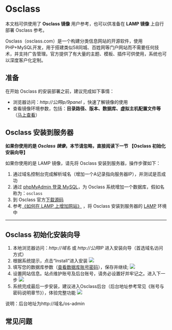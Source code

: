 # Osclass

本文档可供使用了 **Osclass 镜像** 用户参考，也可以供准备在 **LAMP 镜像** 上自行部署 Osclass 参考。

Osclass（osclass.com）是一个构建分类信息网站的开源软件，使用PHP+MySQL开发，用于搭建类似58同城、百姓网等门户网站而不需要任何技术，并支持广告管理。官方提供了有大量的主题、模板、插件可供使用，系统也可以深度客户化定制。

## 准备

在开始 Osclass 的安装部署之前，建议完成如下事情：

* 浏览器访问：*http://公网ip/9panel* ，快速了解镜像的使用
* 查看镜像环境参数，包括：**目录路径、版本、数据库、虚拟主机配置文件等** （[马上查看](https://support.websoft9.com/docs/lamp/zh/stack-components.html)）

## Osclass 安装到服务器

**如果你使用的是 *Osclass 镜像*，本节请忽略，直接阅读下一节 【Osclass 初始化安装向导】**

如果你使用的是 LAMP 镜像，请先将 Osclass 安装到服务器，操作步骤如下：

1. 通过域名控制台完成解析域名（增加一个A记录指向服务器IP），并测试是否成功
2. 通过 [phpMyAdmin 登录 MySQL](https://support.websoft9.com/docs/lamp/zh/admin-mysql.html)，为 Osclass 系统增加一个数据库，假如名称为：`osclass`
3. 到 Osclass 官方[下载源码](https://github.com/osclass/Osclass)
2. 参考[《如何在 LAMP 上增加网站》](https://support.websoft9.com/docs/lamp/zh/solution-deployment.html#安装第二个网站) ，将 Osclass 安装到服务器的 [LAMP](https://support.websoft9.com/docs/lamp/zh/) 环境中

---

## Osclass 初始化安装向导

1. 本地浏览器访问：*http://域名* 或 *http://公网IP* 进入安装向导（首选域名访问方式）
2. 根据系统提示，点击“Install”进入安装
   ![](https://libs.websoft9.com/Websoft9/DocsPicture/zh/osclass/osclass-install001-websoft9.png)
3. 填写您的数据库参数（[查看数据库账号密码](https://support.websoft9.com/docs/lamp/zh/stack-accounts.html)），保存并继续;
   ![](https://libs.websoft9.com/Websoft9/DocsPicture/zh/osclass/osclass-install002-websoft9.png)
4. 设置网站信息。站点维护账号及后台账号，请务必设置好并牢记之。进入下一步
   ![](https://libs.websoft9.com/Websoft9/DocsPicture/zh/osclass/osclass-install003-websoft9.png)
5. 系统完成最后一步安装，建议进入Osclass后台（后台地址参考常见《账号与密码说明章节》），体验完整功能
   ![](https://libs.websoft9.com/Websoft9/DocsPicture/zh/osclass/osclass-install004-websoft9.png)

说明：后台地址为http://域名/os-admin


## 常见问题